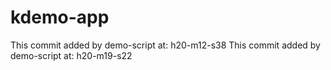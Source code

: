 # kdemo-app

This commit added by demo-script at:  h20-m12-s38
This commit added by demo-script at:  h20-m19-s22

